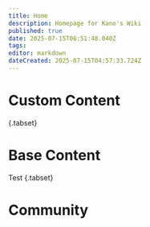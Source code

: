 ```yaml
---
title: Home
description: Homepage for Kano's Wiki
published: true
date: 2025-07-15T06:51:48.040Z
tags: 
editor: markdown
dateCreated: 2025-07-15T04:57:33.724Z
---
```


# Custom Content
{.tabset}
# Base Content
Test {.tabset}
# Community